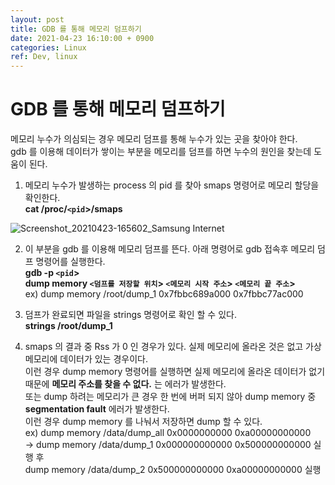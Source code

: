 ```yaml
---
layout: post
title: GDB 를 통해 메모리 덤프하기
date: 2021-04-23 16:10:00 + 0900
categories: Linux
ref: Dev, linux
---
```


# GDB 를 통해 메모리 덤프하기
  메모리 누수가 의심되는 경우 메모리 덤프를 통해 누수가 있는 곳을 찾아야 한다.   
  gdb 를 이용해 데이터가 쌓이는 부분을 메모리를 덤프를 하면 누수의 원인을 찾는데 도움이 된다.   

  1. 메모리 누수가 발생하는 process 의 pid 를 찾아 smaps 명령어로 메모리 할당을 확인한다.    
  __cat /proc/`<pid`>/smaps__   

![Screenshot_20210423-165602_Samsung Internet](https://user-images.githubusercontent.com/13375810/115838581-cc7ec400-a454-11eb-9b8f-b9137bccf373.jpg)

  2. 이 부분을 gdb 를 이용해 메모리 덤프를 뜬다. 아래 명령어로 gdb 접속후 메모리 덤프 명령어를 실행한다.   
  __gdb -p `<pid`>__   
  __dump memory `<덤프를 저장할 위치`> `<메모리 시작 주소`> `<메모리 끝 주소`>__   
  ex) dump memory /root/dump_1 0x7fbbc689a000 0x7fbbc77ac000   
     
  3. 덤프가 완료되면 파일을 strings 명령어로 확인 할 수 있다.   
  __strings /root/dump_1__   

  4. smaps 의 결과 중 Rss 가 0 인 경우가 있다. 실제 메모리에 올라온 것은 없고 가상 메모리에 데이터가 있는 경우이다.   
  이런 경우 dump memory 명령어를 실행하면 실제 메모리에 올라온 데이터가 없기 때문에  __메모리 주소를 찾을 수 없다.__ 는 에러가 발생한다.   
  또는 dump 하려는 메모리가 큰 경우 한 번에 버퍼 되지 않아 dump memory 중 __segmentation fault__ 에러가 발생한다.   
  이런 경우 dump memory 를 나눠서 저장하면 dump 할 수 있다.   
  ex) dump memory /data/dump_all 0x0000000000 0xa00000000000   
  -> dump memory /data/dump_1 0x000000000000 0x500000000000 실행 후   
  dump memory /data/dump_2 0x500000000000 0xa00000000000 실행


